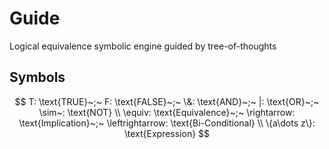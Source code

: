 # Guide

Logical equivalence symbolic engine guided by tree-of-thoughts 

## Symbols

$$ T: \text{TRUE}~;~ F: \text{FALSE}~;~ \&: \text{AND}~;~ |: \text{OR}~;~ \sim~: \text{NOT} \\ \equiv: \text{Equivalence}~;~ \rightarrow: \text{Implication}~;~ \leftrightarrow: \text{Bi-Conditional} \\ \{a\dots z\}: \text{Expression} $$

